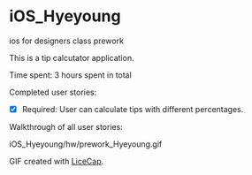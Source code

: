 # iOS_Hyeyoung

ios for designers class prework

This is a tip calcutator application.

Time spent: 3 hours spent in total

Completed user stories:

 * [x] Required: User can calculate tips with different percentages.


Walkthrough of all user stories:

iOS_Hyeyoung/hw/prework_Hyeyoung.gif

GIF created with [LiceCap](http://www.cockos.com/licecap/).
